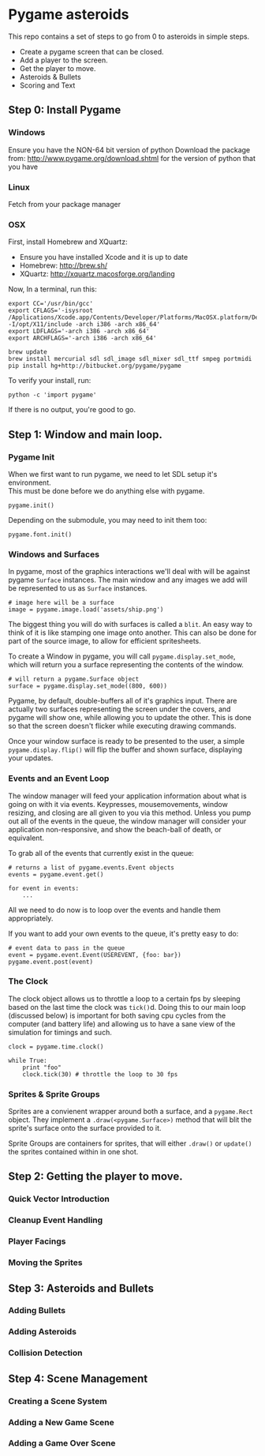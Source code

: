 # Pygame asteroids

This repo contains a set of steps to go from 0 to asteroids in simple steps.

- Create a pygame screen that can be closed.
- Add a player to the screen.
- Get the player to move.
- Asteroids & Bullets
- Scoring and Text

## Step 0: Install Pygame

### Windows

Ensure you have the NON-64 bit version of python
Download the package from: http://www.pygame.org/download.shtml for the version of python that you have

### Linux

Fetch from your package manager

### OSX

First, install Homebrew and XQuartz:

- Ensure you have installed Xcode and it is up to date
- Homebrew: http://brew.sh/
- XQuartz: http://xquartz.macosforge.org/landing

Now, In a terminal, run this:

    export CC='/usr/bin/gcc'
    export CFLAGS='-isysroot /Applications/Xcode.app/Contents/Developer/Platforms/MacOSX.platform/Developer/SDKs/MacOSX10.8.sdk -I/opt/X11/include -arch i386 -arch x86_64'
    export LDFLAGS='-arch i386 -arch x86_64'
    export ARCHFLAGS='-arch i386 -arch x86_64'

    brew update
    brew install mercurial sdl sdl_image sdl_mixer sdl_ttf smpeg portmidi
    pip install hg+http://bitbucket.org/pygame/pygame

To verify your install, run:

    python -c 'import pygame'

If there is no output, you're good to go.

## Step 1: Window and main loop.

### Pygame Init

When we first want to run pygame, we need to let SDL setup it's environment.  
This must be done before we do anything else with pygame.

    pygame.init()

Depending on the submodule, you may need to init them too:

    pygame.font.init()

### Windows and Surfaces

In pygame, most of the graphics interactions we'll deal with will be against
pygame `Surface` instances.  The main window and any images we add will be
represented to us as `Surface` instances.

    # image here will be a surface
    image = pygame.image.load('assets/ship.png')

The biggest thing you will do with surfaces is called a `blit`.  An easy way to
think of it is like stamping one image onto another.  This can also be done for
part of the source image, to allow for efficient spritesheets.

To create a Window in pygame, you will call `pygame.display.set_mode`, which
will return you a surface representing the contents of the window.

    # will return a pygame.Surface object
    surface = pygame.display.set_mode((800, 600))

Pygame, by default, double-buffers all of it's graphics input.  There are
actually two surfaces representing the screen under the covers, and pygame will
show one, while allowing you to update the other.  This is done so that the
screen doesn't flicker while executing drawing commands.  

Once your window surface is ready to be presented to the user, a simple
`pygame.display.flip()` will flip the buffer and shown surface, displaying your
updates.

### Events and an Event Loop

The window manager will feed your application information about what is going on
with it via events.  Keypresses, mousemovements, window resizing, and closing are
all given to you via this method.  Unless you pump out all of the events in the
queue, the window manager will consider your application non-responsive, and show
the beach-ball of death, or equivalent.

To grab all of the events that currently exist in the queue:

    # returns a list of pygame.events.Event objects
    events = pygame.event.get()

    for event in events:
        ...

All we need to do now is to loop over the events and handle them appropriately.

If you want to add your own events to the queue, it's pretty easy to do:

    # event data to pass in the queue
    event = pygame.event.Event(USEREVENT, {foo: bar})
    pygame.event.post(event)

### The Clock

The clock object allows us to throttle a loop to a certain fps by sleeping
based on the last time the clock was `tick()`d.  Doing this to our main loop
(discussed below) is important for both saving cpu cycles from the computer
(and battery life) and allowing us to have a sane view of the simulation for
timings and such.

    clock = pygame.time.clock()

    while True:
        print "foo"
        clock.tick(30) # throttle the loop to 30 fps

### Sprites & Sprite Groups

Sprites are a convienent wrapper around both a surface, and a `pygame.Rect`
object.  They implement a `.draw(<pygame.Surface>)` method that will blit the
sprite's surface onto the surface provided to it.  

Sprite Groups are containers for sprites, that will either `.draw()` or
`update()` the sprites contained within in one shot.

## Step 2: Getting the player to move.

### Quick Vector Introduction

### Cleanup Event Handling

### Player Facings

### Moving the Sprites

## Step 3: Asteroids and Bullets

### Adding Bullets

### Adding Asteroids

### Collision Detection

## Step 4: Scene Management

### Creating a Scene System

### Adding a New Game Scene

### Adding a Game Over Scene
